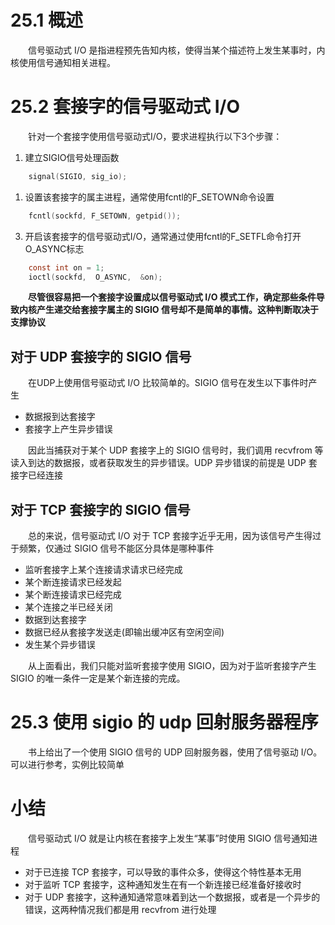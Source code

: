 # 25.1 概述

&emsp;&emsp;信号驱动式 I/O 是指进程预先告知内核，使得当某个描述符上发生某事时，内核使用信号通知相关进程。

# 25.2 套接字的信号驱动式 I/O

&emsp;&emsp;针对一个套接字使用信号驱动式I/O，要求进程执行以下3个步骤：
1. 建立SIGIO信号处理函数   
```c
    signal(SIGIO, sig_io);
```
1. 设置该套接字的属主进程，通常使用fcntl的F_SETOWN命令设置  
```c
    fcntl(sockfd, F_SETOWN, getpid());
```
3. 开启该套接字的信号驱动式I/O，通常通过使用fcntl的F_SETFL命令打开O_ASYNC标志  
```c
    const int on = 1;  
    ioctl(sockfd,  O_ASYNC,  &on);
```
**&emsp;&emsp;尽管很容易把一个套接字设置成以信号驱动式 I/O 模式工作，确定那些条件导致内核产生递交给套接字属主的 SIGIO 信号却不是简单的事情。这种判断取决于支撑协议**

## 对于 UDP 套接字的 SIGIO 信号

&emsp;&emsp;在UDP上使用信号驱动式 I/O 比较简单的。SIGIO 信号在发生以下事件时产生

- 数据报到达套接字
- 套接字上产生异步错误  

&emsp;&emsp;因此当捕获对于某个 UDP 套接字上的 SIGIO 信号时，我们调用 recvfrom 等读入到达的数据报，或者获取发生的异步错误。UDP 异步错误的前提是 UDP 套接字已经连接

## 对于 TCP 套接字的 SIGIO 信号

&emsp;&emsp;总的来说，信号驱动式 I/O 对于 TCP 套接字近乎无用，因为该信号产生得过于频繁，仅通过 SIGIO 信号不能区分具体是哪种事件

- 监听套接字上某个连接请求请求已经完成
- 某个断连接请求已经发起
- 某个断连接请求已经完成
- 某个连接之半已经关闭
- 数据到达套接字
- 数据已经从套接字发送走(即输出缓冲区有空闲空间)
- 发生某个异步错误

&emsp;&emsp;从上面看出，我们只能对监听套接字使用 SIGIO，因为对于监听套接字产生 SIGIO 的唯一条件一定是某个新连接的完成。

# 25.3 使用 sigio 的 udp 回射服务器程序

&emsp;&emsp;书上给出了一个使用 SIGIO 信号的 UDP 回射服务器，使用了信号驱动 I/O。可以进行参考，实例比较简单

# 小结

&emsp;&emsp;信号驱动式 I/O 就是让内核在套接字上发生“某事”时使用 SIGIO 信号通知进程
- 对于已连接 TCP 套接字，可以导致的事件众多，使得这个特性基本无用
- 对于监听 TCP 套接字，这种通知发生在有一个新连接已经准备好接收时
- 对于 UDP 套接字，这种通知通常意味着到达一个数据报，或者是一个异步的错误，这两种情况我们都是用 recvfrom 进行处理